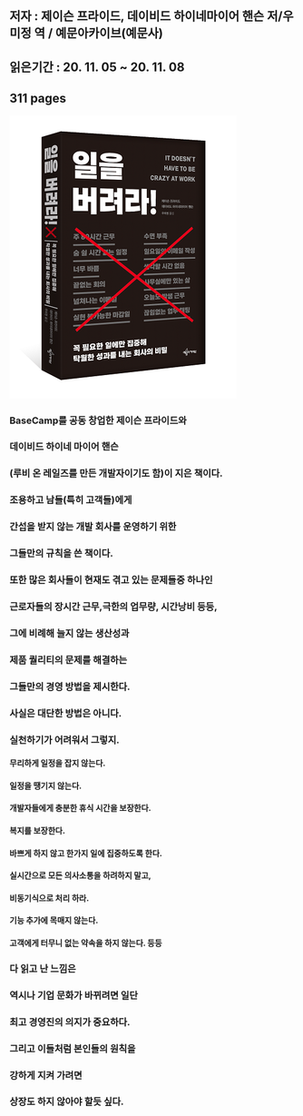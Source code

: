 ## 저자 : 제이슨 프라이드, 데이비드 하이네마이어 핸슨 저/우미정 역 / 예문아카이브(예문사)

## 읽은기간 : 20. 11. 05 ~ 20. 11. 08

## 311 pages

![Smithsonian Image](../../public/images/books-images/nocrazyatwork.png)

### BaseCamp를 공동 창업한 제이슨 프라이드와

### 데이비드 하이네 마이어 핸슨

### (루비 온 레일즈를 만든 개발자이기도 함)이 지은 책이다.

### 조용하고 남들(특히 고객들)에게

### 간섭을 받지 않는 개발 회사를 운영하기 위한

### 그들만의 규칙을 쓴 책이다.

### 또한 많은 회사들이 현재도 겪고 있는 문제들중 하나인

### 근로자들의 장시간 근무,극한의 업무량, 시간낭비 등등,

### 그에 비례해 늘지 않는 생산성과

### 제품 퀄리티의 문제를 해결하는

### 그들만의 경영 방법을 제시한다.

### 사실은 대단한 방법은 아니다.

### 실천하기가 어려워서 그렇지.

#### 무리하게 일정을 잡지 않는다.

#### 일정을 땡기지 않는다.

#### 개발자들에게 충분한 휴식 시간을 보장한다.

#### 복지를 보장한다.

#### 바쁘게 하지 않고 한가지 일에 집중하도록 한다.

#### 실시간으로 모든 의사소통을 하려하지 말고,

#### 비동기식으로 처리 하라.

#### 기능 추가에 목매지 않는다.

#### 고객에게 터무니 없는 약속을 하지 않는다. 등등

### 다 읽고 난 느낌은

### 역시나 기업 문화가 바뀌려면 일단

### 최고 경영진의 의지가 중요하다.

### 그리고 이들처럼 본인들의 원칙을

### 강하게 지켜 가려면

### 상장도 하지 않아야 할듯 싶다.
